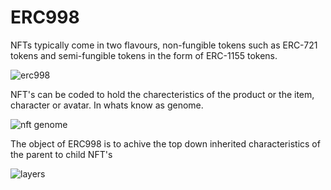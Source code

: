 # ERC998

NFTs typically come in two flavours, non-fungible tokens such as ERC-721 tokens and semi-fungible tokens in the form of ERC-1155 tokens.

![erc998](https://github.com/sriharikapu/ERC998/blob/main/Images/erc988.png?raw=true)

NFT's can be coded to hold the charecteristics of the product or the item, character or avatar. In whats know as genome. 

![nft genome](https://github.com/sriharikapu/ERC998/blob/main/Images/dtp.png?raw=true)

The object of ERC998 is to achive the top down inherited characteristics of the parent to child NFT's 

![layers](https://github.com/sriharikapu/ERC998/blob/main/Images/nft.png?raw=true)
